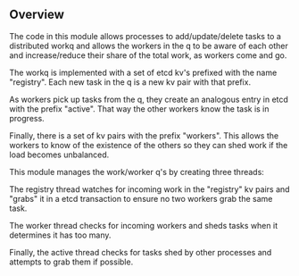 ## Overview

The code in this module allows processes to add/update/delete tasks to a distributed workq and allows the workers in the q to be aware of each other and increase/reduce their share of the total work, as workers come and go.

The workq is implemented with a set of etcd kv's prefixed with the name "registry". Each new task in the q is a new kv pair with that prefix.

As workers pick up tasks from the q, they create an analogous entry in etcd with the prefix "active". That way the other workers know the task is in progress.

Finally, there is a set of kv pairs with the prefix "workers". This allows the workers to know of the existence of the others so they can shed work if the load becomes unbalanced.

This module manages the work/worker q's by creating three threads:

The registry thread watches for incoming work in the "registry" kv pairs and "grabs" it in a etcd transaction to ensure no two workers grab the same task.

The worker thread checks for incoming workers and sheds tasks when it determines it has too many.

Finally, the active thread checks for tasks shed by other processes and attempts to grab them if possible.
